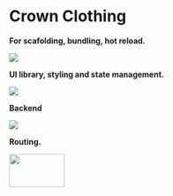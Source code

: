 # Crown Clothing

**For scafolding, bundling, hot reload.** 

![](https://skillicons.dev/icons?i=bun,vite) 

**UI library, styling and state management.**

![](https://skillicons.dev/icons?i=react,styledcomponents,redux)

**Backend** 

![](https://skillicons.dev/icons?i=firebase)

**Routing.**

<img width="100" height="60" src="https://github.com/Jhonneg/crownJSX/assets/94491571/60d69be8-578b-47dc-82b2-49a7dfbd3890"/>
